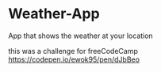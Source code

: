 # Weather-App
App that shows the weather at your location

this was a challenge for freeCodeCamp
https://codepen.io/ewok95/pen/dJbBeo
